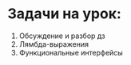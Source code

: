 # Задачи на урок:
1. Обсуждение и разбор дз
2. Лямбда-выражения
3. Функциональные интерфейсы












